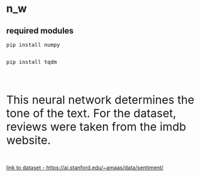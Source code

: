 # n_w

<h2>required modules</h2>
<pre>
pip install numpy

pip install tqdm
</pre>

<br>

<p style="font-size:30px;">This neural network determines the tone of the text. For the dataset, reviews were taken from the imdb website.</p>
<br>
<a href="https://ai.stanford.edu/~amaas/data/sentiment/">
link to dataset - https://ai.stanford.edu/~amaas/data/sentiment/</a>
